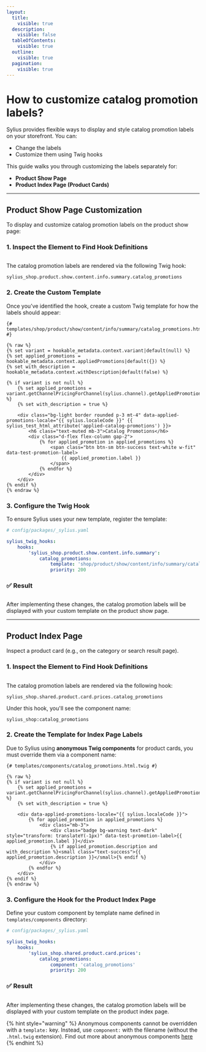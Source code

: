 ```yaml
---
layout:
  title:
    visible: true
  description:
    visible: false
  tableOfContents:
    visible: true
  outline:
    visible: true
  pagination:
    visible: true
---
```


# How to customize catalog promotion labels?

Sylius provides flexible ways to display and style catalog promotion labels on your storefront. You can:

* Change the labels
* Customize them using Twig hooks

This guide walks you through customizing the labels separately for:

* **Product Show Page**
* **Product Index Page (Product Cards)**

***

## **Product Show Page Customization**

To display and customize catalog promotion labels on the product show page:

### **1. Inspect the Element to Find Hook Definitions**

<figure><img src="../.gitbook/assets/image (46).png" alt=""><figcaption></figcaption></figure>

The catalog promotion labels are rendered via the following Twig hook:

```
sylius_shop.product.show.content.info.summary.catalog_promotions 
```

### **2. Create the Custom Template**

Once you’ve identified the hook, create a custom Twig template for how the labels should appear:

```twig
{# templates/shop/product/show/content/info/summary/catalog_promotions.html.twig #}

{% raw %}
{% set variant = hookable_metadata.context.variant|default(null) %}
{% set applied_promotions = hookable_metadata.context.appliedPromotions|default({}) %}
{% set with_description = hookable_metadata.context.withDescription|default(false) %}

{% if variant is not null %}
    {% set applied_promotions = variant.getChannelPricingForChannel(sylius.channel).getAppliedPromotions() %}
    {% set with_description = true %}

    <div class="bg-light border rounded p-3 mt-4" data-applied-promotions-locale="{{ sylius.localeCode }}" {{ sylius_test_html_attribute('applied-catalog-promotions') }}>
        <h6 class="text-muted mb-3">Catalog Promotions</h6>
        <div class="d-flex flex-column gap-2">
            {% for applied_promotion in applied_promotions %}
                <span class="btn btn-sm btn-success text-white w-fit" data-test-promotion-label>
                    {{ applied_promotion.label }}
                </span>
            {% endfor %}
        </div>
    </div>
{% endif %}
{% endraw %}
```

### **3. Configure the Twig Hook**

To ensure Sylius uses your new template, register the template:

```yaml
# config/packages/_sylius.yaml

sylius_twig_hooks:
    hooks:
        'sylius_shop.product.show.content.info.summary':
            catalog_promotions:
                template: 'shop/product/show/content/info/summary/catalog_promotions.html.twig'
                priority: 200
```

### ✅ Result

<figure><img src="../.gitbook/assets/image (43).png" alt=""><figcaption></figcaption></figure>

After implementing these changes, the catalog promotion labels will be displayed with your custom template on the product show page.

***

## Product Index Page

Inspect a product card (e.g., on the category or search result page).

### **1. Inspect the Element to Find Hook Definitions**

<figure><img src="../.gitbook/assets/image (44).png" alt=""><figcaption></figcaption></figure>

The catalog promotion labels are rendered via the following hook:

```
sylius_shop.shared.product.card.prices.catalog_promotions
```

Under this hook, you'll see the component name:

```
sylius_shop:catalog_promotions
```

### 2. Create the Template for Index Page Labels

Due to Sylius using **anonymous Twig components** for product cards, you must override them via a component name:

```twig
{# templates/components/catalog_promotions.html.twig #}

{% raw %}
{% if variant is not null %}
    {% set applied_promotions = variant.getChannelPricingForChannel(sylius.channel).getAppliedPromotions() %}
    {% set with_description = true %}

    <div data-applied-promotions-locale="{{ sylius.localeCode }}">
        {% for applied_promotion in applied_promotions %}
            <div class="mb-3">
                <div class="badge bg-warning text-dark" style="transform: translateY(-1px)" data-test-promotion-label>{{ applied_promotion.label }}</div>
                {% if applied_promotion.description and with_description %}<small class="text-success">{{ applied_promotion.description }}</small>{% endif %}
            </div>
        {% endfor %}
    </div>
{% endif %}
{% endraw %}
```

### 3. Configure the Hook for the Product Index Page

Define your custom component by template name defined in `templates/components` directory:

```yaml
# config/packages/_sylius.yaml

sylius_twig_hooks:
    hooks:
        'sylius_shop.shared.product.card.prices':
            catalog_promotions:
                component: 'catalog_promotions'
                priority: 200
```

### ✅ Result

<figure><img src="../.gitbook/assets/image (45).png" alt=""><figcaption></figcaption></figure>

After implementing these changes, the catalog promotion labels will be displayed with your custom template on the product index page.

{% hint style="warning" %}
Anonymous components cannot be overridden with a `template:` key. Instead, use `component:` with the filename (without the `.html.twig` extension). Find out more about anonymous components [here](https://symfony.com/bundles/ux-twig-component/current/index.html#anonymous-components)
{% endhint %}
